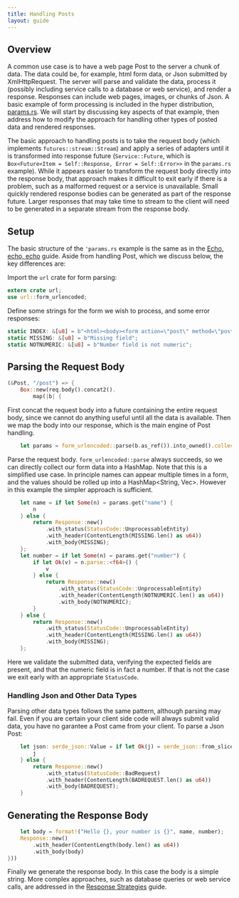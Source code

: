 ```yaml
---
title: Handling Posts
layout: guide
---
```


## Overview

A common use case is to have a web page Post to the server a chunk of
data. The data could be, for example, html form data, or Json
submitted by XmlHttpRequest. The server will parse and validate the
data, process it (possibly including service calls to a database or
web service), and render a response. Responses can include web pages,
images, or chunks of Json. A basic example of form processing is
included in the hyper distribution,
[params.rs](https://github.com/hyperium/hyper/blob/master/examples/params.rs). We
will start by discussing key aspects of that example, then address how
to modify the approach for handling other types of posted data and
rendered responses.

The basic approach to handling posts is to take the request body
(which implements `futures::stream::Stream`) and apply a series of
adapters until it is transformed into response future
(`Service::Future`, which is `Box<Future<Item = Self::Response, Error
= Self::Error>>` in the `params.rs` example). While it appears easier
to transform the request body directly into the response body, that
approach makes it difficult to exit early if there is a problem, such
as a malformed request or a service is unavailable. Small quickly
rendered response bodies can be generated as part of the response
future. Larger responses that may take time to stream to the client
will need to be generated in a separate stream from the response body.

## Setup

The basic structure of the `'params.rs` example is the same as in the
[Echo, echo, echo](./echo) guide. Aside from handling Post, which we
discuss below, the key differences are:

Import the `url` crate for form parsing:

```rust
extern crate url;
use url::form_urlencoded;
```

Define some strings for the form we wish to process, and some error
responses:

```rust
static INDEX: &[u8] = b"<html><body><form action=\"post\" method=\"post\">Name: <input type=\"text\" name=\"name\"><br>Number: <input type=\"text\" name=\"number\"><br><input type=\"submit\"></body></html>";
static MISSING: &[u8] = b"Missing field";
static NOTNUMERIC: &[u8] = b"Number field is not numeric";
```

## Parsing the Request Body

```rust
(&Post, "/post") => {
    Box::new(req.body().concat2().
	    map(|b| {
```

First concat the request body into a future containing the entire
request body, since we cannot do anything useful until all the data is
available. Then we map the body into our response, which is the main
engine of Post handling.


```rust
    let params = form_urlencoded::parse(b.as_ref()).into_owned().collect::<HashMap<String, String>>();
```

Parse the request body. `form_urlencoded::parse` always succeeds, so
we can directly collect our form data into a HashMap. Note that this
is a simplified use case. In principle names can appear multiple times
in a form, and the values should be rolled up into a HashMap<String,
Vec<String>>. However in this example the simpler approach is
sufficient.


```rust
    let name = if let Some(n) = params.get("name") {
        n
    } else {
        return Response::new()
            .with_status(StatusCode::UnprocessableEntity)
            .with_header(ContentLength(MISSING.len() as u64))
            .with_body(MISSING);
    };
    let number = if let Some(n) = params.get("number") {
        if let Ok(v) = n.parse::<f64>() {
            v
        } else {
            return Response::new()
                .with_status(StatusCode::UnprocessableEntity)
                .with_header(ContentLength(NOTNUMERIC.len() as u64))
                .with_body(NOTNUMERIC);
        }
    } else {
        return Response::new()
            .with_status(StatusCode::UnprocessableEntity)
            .with_header(ContentLength(MISSING.len() as u64))
            .with_body(MISSING);
    };
```

Here we validate the submitted data, verifying the expected fields are
present, and that the numeric field is in fact a number. If that is
not the case we exit early with an appropriate `StatusCode`.

### Handling Json and Other Data Types

Parsing other data types follows the same pattern, although parsing
may fail. Even if you are certain your client side code will always
submit valid data, you have no garantee a Post came from your
client. To parse a Json Post:

```rust
    let json: serde_json::Value = if let Ok(j) = serde_json::from_slice(b.as_ref()) {
	    j
    } else {
        return Response::new()
            .with_status(StatusCode::BadRequest)
            .with_header(ContentLength(BADREQUEST.len() as u64))
            .with_body(BADREQUEST);
	}
```

## Generating the Response Body

```rust
    let body = format!("Hello {}, your number is {}", name, number);
    Response::new()
        .with_header(ContentLength(body.len() as u64))
        .with_body(body)
}))
```

Finally we generate the response body. In this case the body is a
simple string. More complex approaches, such as database queries or
web service calls, are addressed in the [Response
Strategies](./response_strategies) guide.
